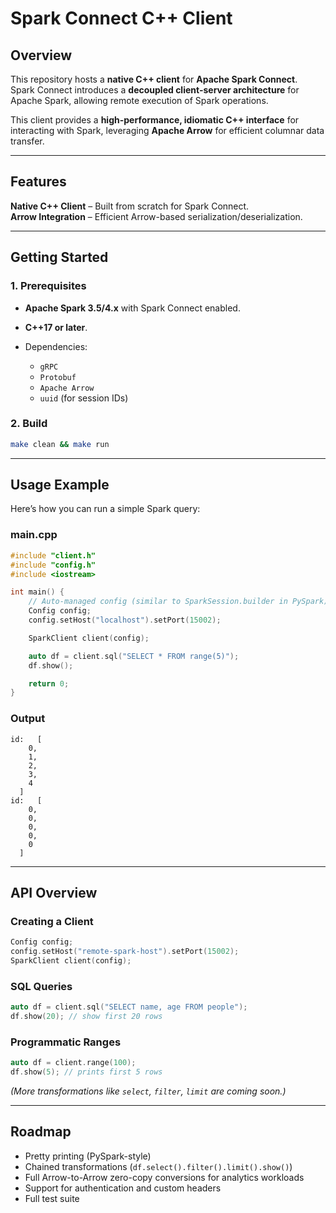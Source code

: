 # Spark Connect C++ Client

## Overview

This repository hosts a **native C++ client** for **Apache Spark Connect**.  
Spark Connect introduces a **decoupled client-server architecture** for Apache Spark, allowing remote execution of Spark operations.

This client provides a **high-performance, idiomatic C++ interface** for interacting with Spark, leveraging **Apache Arrow** for efficient columnar data transfer.

----------

## Features

**Native C++ Client** – Built from scratch for Spark Connect.  
**Arrow Integration** – Efficient Arrow-based serialization/deserialization.  

----------

## Getting Started

### **1. Prerequisites**

-   **Apache Spark 3.5/4.x** with Spark Connect enabled.
    
-   **C++17 or later**.
    
-   Dependencies:
    
    -   `gRPC`
    -   `Protobuf`
    -   `Apache Arrow`
    -   `uuid` (for session IDs)
        
### **2. Build**

```bash
make clean && make run
```

----------

## Usage Example

Here’s how you can run a simple Spark query:

### **main.cpp**

```cpp
#include "client.h"
#include "config.h"
#include <iostream>

int main() {
    // Auto-managed config (similar to SparkSession.builder in PySpark)
    Config config;
    config.setHost("localhost").setPort(15002);

    SparkClient client(config);

    auto df = client.sql("SELECT * FROM range(5)");
    df.show();

    return 0;
}
```

### **Output**

```
id:   [
    0,
    1,
    2,
    3,
    4
  ]
id:   [
    0,
    0,
    0,
    0,
    0
  ]
```

----------

## API Overview

### **Creating a Client**

```cpp
Config config;
config.setHost("remote-spark-host").setPort(15002);
SparkClient client(config);
```

### **SQL Queries**

```cpp
auto df = client.sql("SELECT name, age FROM people");
df.show(20); // show first 20 rows
```

### **Programmatic Ranges**

```cpp
auto df = client.range(100);
df.show(5); // prints first 5 rows
```

_(More transformations like `select`, `filter`, `limit` are coming soon.)_

----------

## Roadmap

-   Pretty printing (PySpark-style)
-   Chained transformations (`df.select().filter().limit().show()`)
-   Full Arrow-to-Arrow zero-copy conversions for analytics workloads
-   Support for authentication and custom headers
-   Full test suite